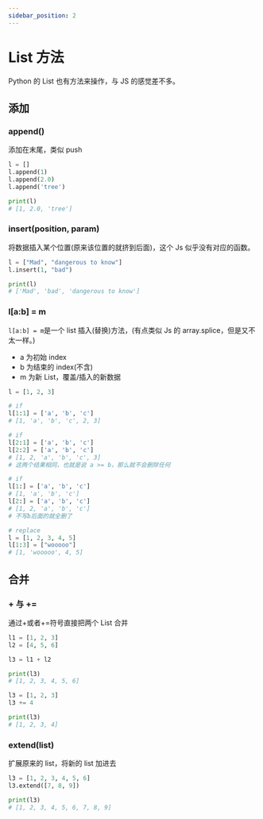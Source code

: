 ```yaml
---
sidebar_position: 2
---
```


# List 方法

Python 的 List 也有方法来操作，与 JS 的感觉差不多。

## 添加

### append()

添加在末尾，类似 push

```python
l = []
l.append(1)
l.append(2.0)
l.append('tree')

print(l)
# [1, 2.0, 'tree']
```

### insert(position, param)

将数据插入某个位置(原来该位置的就挤到后面)，这个 Js 似乎没有对应的函数。

```python
l = ["Mad", "dangerous to know"]
l.insert(1, "bad")

print(l)
# ['Mad', 'bad', 'dangerous to know']
```

### l\[a:b] = m

`l[a:b] = m`是一个 list 插入(替换)方法，(有点类似 Js 的 array.splice，但是又不太一样。)

- a 为初始 index
- b 为结束的 index(不含)
- m 为新 List，覆盖/插入的新数据

```python title="插入"
l = [1, 2, 3]

# if
l[1:1] = ['a', 'b', 'c']
# [1, 'a', 'b', 'c', 2, 3]

# if
l[2:1] = ['a', 'b', 'c']
l[2:2] = ['a', 'b', 'c']
# [1, 2, 'a', 'b', 'c', 3]
# 这两个结果相同，也就是说 a >= b，那么就不会删除任何

# if
l[1:] = ['a', 'b', 'c']
# [1, 'a', 'b', 'c']
l[2:] = ['a', 'b', 'c']
# [1, 2, 'a', 'b', 'c']
# 不写b后面的就全删了

# replace
l = [1, 2, 3, 4, 5]
l[1:3] = ["wooooo"]
# [1, 'wooooo', 4, 5]
```

## 合并

### + 与 +=

通过+或者+=符号直接把两个 List 合并

```python title="+"
l1 = [1, 2, 3]
l2 = [4, 5, 6]

l3 = l1 + l2

print(l3)
# [1, 2, 3, 4, 5, 6]
```

```python title="+="
l3 = [1, 2, 3]
l3 += 4

print(l3)
# [1, 2, 3, 4]
```

### extend(list)

扩展原来的 list，将新的 list 加进去

```python
l3 = [1, 2, 3, 4, 5, 6]
l3.extend([7, 8, 9])

print(l3)
# [1, 2, 3, 4, 5, 6, 7, 8, 9]
```
